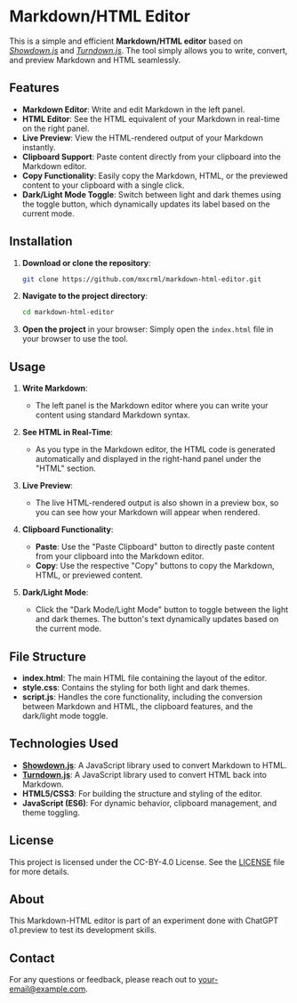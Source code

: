 # Markdown/HTML Editor

This is a simple and efficient **Markdown/HTML editor** based on *[Showdown.js](https://github.com/showdownjs/showdown)* and *[Turndown.js](https://github.com/domchristie/turndown)*. The tool simply allows you to write, convert, and preview Markdown and HTML seamlessly.

## Features

- **Markdown Editor**: Write and edit Markdown in the left panel.
- **HTML Editor**: See the HTML equivalent of your Markdown in real-time on the right panel.
- **Live Preview**: View the HTML-rendered output of your Markdown instantly.
- **Clipboard Support**: Paste content directly from your clipboard into the Markdown editor.
- **Copy Functionality**: Easily copy the Markdown, HTML, or the previewed content to your clipboard with a single click.
- **Dark/Light Mode Toggle**: Switch between light and dark themes using the toggle button, which dynamically updates its label based on the current mode.

## Installation

1. **Download or clone the repository**:
   ```bash
   git clone https://github.com/mxcrml/markdown-html-editor.git
   ```

2. **Navigate to the project directory**:
   ```bash
   cd markdown-html-editor
   ```

3. **Open the project** in your browser:
   Simply open the `index.html` file in your browser to use the tool.

## Usage

1. **Write Markdown**: 
   - The left panel is the Markdown editor where you can write your content using standard Markdown syntax.
   
2. **See HTML in Real-Time**:
   - As you type in the Markdown editor, the HTML code is generated automatically and displayed in the right-hand panel under the "HTML" section.
   
3. **Live Preview**:
   - The live HTML-rendered output is also shown in a preview box, so you can see how your Markdown will appear when rendered.

4. **Clipboard Functionality**:
   - **Paste**: Use the "Paste Clipboard" button to directly paste content from your clipboard into the Markdown editor.
   - **Copy**: Use the respective "Copy" buttons to copy the Markdown, HTML, or previewed content.

5. **Dark/Light Mode**:
   - Click the "Dark Mode/Light Mode" button to toggle between the light and dark themes. The button's text dynamically updates based on the current mode.

## File Structure

- **index.html**: The main HTML file containing the layout of the editor.
- **style.css**: Contains the styling for both light and dark themes.
- **script.js**: Handles the core functionality, including the conversion between Markdown and HTML, the clipboard features, and the dark/light mode toggle.

## Technologies Used

- **[Showdown.js](https://github.com/showdownjs/showdown)**: A JavaScript library used to convert Markdown to HTML.
- **[Turndown.js](https://github.com/domchristie/turndown)**: A JavaScript library used to convert HTML back into Markdown.
- **HTML5/CSS3**: For building the structure and styling of the editor.
- **JavaScript (ES6)**: For dynamic behavior, clipboard management, and theme toggling.

## License

This project is licensed under the CC-BY-4.0 License. See the [LICENSE](LICENSE.md) file for more details.

## About

This Markdown-HTML editor is part of an experiment done with ChatGPT o1.preview to test its development skills.

## Contact

For any questions or feedback, please reach out to [your-email@example.com](mailto:maxime@astralrank.com).
